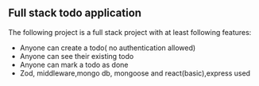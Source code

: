 ## Full stack todo application

The following project is a full stack project with at least following features:

- Anyone can create a todo( no authentication allowed)
- Anyone can see their existing todo
- Anyone can mark a todo as done
- Zod, middleware,mongo db, mongoose and react(basic),express used

